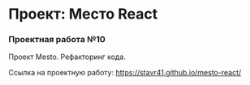 # Проект: Место React
### Проектная работа №10

Проект Mesto. Рефакторинг кода.

Ссылка на проектную работу: https://stavr41.github.io/mesto-react/
